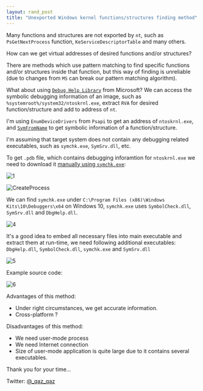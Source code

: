 ```yaml
---
layout: rand_post
title: "Unexported Windows kernel functions/structures finding method"
---
```


Many functions and structures are not exported by `nt`, such as `PsGetNextProcess` function, `KeServiceDescriptorTable` and many others.

How can we get virtual addresses of desired functions and/or structures?

There are methods which use pattern matching to find specific functions and/or structures inside that function, but this way of finding is unreliable (due to changes from `MS` can break our pattern matching algorithm).

What about using [`Debug Help Library`](https://msdn.microsoft.com/en-us/library/windows/desktop/ms679291(v=vs.85).aspx) from Microsoft? We can access the symbolic debugging information of an image, such as `%systemroot%/system32/ntoskrnl.exe`, extract `RVA` for desired function/structure and add to address of `nt`.

I'm using `EnumDeviceDrivers` from `Psapi` to get an address of `ntoskrnl.exe`, and [`SymFromName`](https://www.codeproject.com/articles/132742/writing-windows-debugger-part) to get symbolic information of a function/structure.

I'm assuming that target system does not contain any debugging related executables, such as `symchk.exe`, `SymSrv.dll`, etc.

To get `.pdb` file, which contains debugging inforamtion for `ntoskrnl.exe` we need to download it [manually using `symchk.exe`](https://msdn.microsoft.com/en-us/library/windows/desktop/ee416588(v=vs.85).aspx#getting_symbols_manually):

![1](https://user-images.githubusercontent.com/16405698/36641180-37f6f74e-1a23-11e8-96a5-ef99e400f104.PNG)

![CreateProcess](https://user-images.githubusercontent.com/16405698/36643635-560bd4fc-1a46-11e8-94c5-c3a75ca6b57e.PNG)

We can find `symchk.exe` under `C:\Program Files (x86)\Windows Kits\10\Debuggers\x64` on Windows 10, `symchk.exe` uses `SymbolCheck.dll`, `SymSrv.dll` and `DbgHelp.dll`.

![4](https://user-images.githubusercontent.com/16405698/36641177-3792d412-1a23-11e8-93e1-bef1b983bf19.PNG)

It's a good idea to embed all necessary files into main executable and extract them at run-time, we need following additional executables: `DbgHelp.dll`, `SymbolCheck.dll`, `symchk.exe` and `SymSrv.dll`

![5](https://user-images.githubusercontent.com/16405698/36641594-f54501f0-1a29-11e8-85f1-2329807243bb.PNG)


Example source code:

<script src="https://gist.github.com/anonymous/83638b317ae735b6d9a779f4addad863.js"></script>


![6](https://user-images.githubusercontent.com/16405698/36641179-37d32cc4-1a23-11e8-88c0-9c699507cd1c.PNG)

Advantages of this method:

* Under right circumstances, we get accurate information.
* Cross-platform ?

Disadvantages of this method:

* We need user-mode process
* We need Internet connection
* Size of user-mode application is quite large due to it contains several executables.


Thank you for your time...

Twitter: [@_qaz_qaz](https://twitter.com/_qaz_qaz)